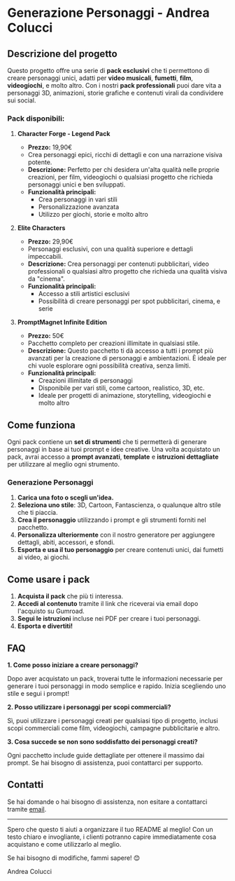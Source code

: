 # Generazione Personaggi - Andrea Colucci

## Descrizione del progetto

Questo progetto offre una serie di **pack esclusivi** che ti permettono di creare personaggi unici, adatti per **video musicali**, **fumetti**, **film**, **videogiochi**, e molto altro. Con i nostri **pack professionali** puoi dare vita a personaggi 3D, animazioni, storie grafiche e contenuti virali da condividere sui social.

### **Pack disponibili:**

1. **Character Forge - Legend Pack**
   - **Prezzo:** 19,90€
   - Crea personaggi epici, ricchi di dettagli e con una narrazione visiva potente.
   - **Descrizione:** Perfetto per chi desidera un'alta qualità nelle proprie creazioni, per film, videogiochi o qualsiasi progetto che richieda personaggi unici e ben sviluppati.
   - **Funzionalità principali:**
     - Crea personaggi in vari stili
     - Personalizzazione avanzata
     - Utilizzo per giochi, storie e molto altro

2. **Elite Characters**
   - **Prezzo:** 29,90€
   - Personaggi esclusivi, con una qualità superiore e dettagli impeccabili.
   - **Descrizione:** Crea personaggi per contenuti pubblicitari, video professionali o qualsiasi altro progetto che richieda una qualità visiva da "cinema".
   - **Funzionalità principali:**
     - Accesso a stili artistici esclusivi
     - Possibilità di creare personaggi per spot pubblicitari, cinema, e serie

3. **PromptMagnet Infinite Edition**
   - **Prezzo:** 50€
   - Pacchetto completo per creazioni illimitate in qualsiasi stile.
   - **Descrizione:** Questo pacchetto ti dà accesso a tutti i prompt più avanzati per la creazione di personaggi e ambientazioni. È ideale per chi vuole esplorare ogni possibilità creativa, senza limiti.
   - **Funzionalità principali:**
     - Creazioni illimitate di personaggi
     - Disponibile per vari stili, come cartoon, realistico, 3D, etc.
     - Ideale per progetti di animazione, storytelling, videogiochi e molto altro

## Come funziona

Ogni pack contiene un **set di strumenti** che ti permetterà di generare personaggi in base ai tuoi prompt e idee creative. Una volta acquistato un pack, avrai accesso a **prompt avanzati**, **template** e **istruzioni dettagliate** per utilizzare al meglio ogni strumento.

### Generazione Personaggi

1. **Carica una foto o scegli un'idea.**
2. **Seleziona uno stile**: 3D, Cartoon, Fantascienza, o qualunque altro stile che ti piaccia.
3. **Crea il personaggio** utilizzando i prompt e gli strumenti forniti nel pacchetto.
4. **Personalizza ulteriormente** con il nostro generatore per aggiungere dettagli, abiti, accessori, e sfondi.
5. **Esporta e usa il tuo personaggio** per creare contenuti unici, dai fumetti ai video, ai giochi.

## Come usare i pack

1. **Acquista il pack** che più ti interessa.
2. **Accedi al contenuto** tramite il link che riceverai via email dopo l'acquisto su Gumroad.
3. **Segui le istruzioni** incluse nei PDF per creare i tuoi personaggi.
4. **Esporta e divertiti!**

## FAQ

**1. Come posso iniziare a creare personaggi?**

Dopo aver acquistato un pack, troverai tutte le informazioni necessarie per generare i tuoi personaggi in modo semplice e rapido. Inizia scegliendo uno stile e segui i prompt!

**2. Posso utilizzare i personaggi per scopi commerciali?**

Sì, puoi utilizzare i personaggi creati per qualsiasi tipo di progetto, inclusi scopi commerciali come film, videogiochi, campagne pubblicitarie e altro.

**3. Cosa succede se non sono soddisfatto dei personaggi creati?**

Ogni pacchetto include guide dettagliate per ottenere il massimo dai prompt. Se hai bisogno di assistenza, puoi contattarci per supporto.

## Contatti

Se hai domande o hai bisogno di assistenza, non esitare a contattarci tramite [email](mailto:andreacolucci@hotmail.it).

---

Spero che questo ti aiuti a organizzare il tuo README al meglio! Con un testo chiaro e invogliante, i clienti potranno capire immediatamente cosa acquistano e come utilizzarlo al meglio. 

Se hai bisogno di modifiche, fammi sapere! 😊

Andrea Colucci

